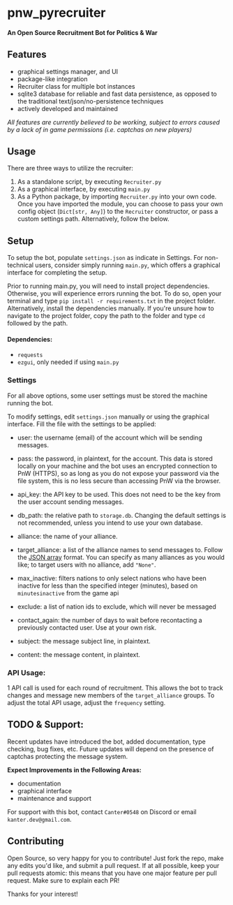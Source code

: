 # pnw_pyrecruiter
#### An Open Source Recruitment Bot for Politics & War

## Features
- graphical settings manager, and UI
- package-like integration
- Recruiter class for multiple bot instances
- sqlite3 database for reliable and fast data persistence, as opposed to the traditional text/json/no-persistence techniques
- actively developed and maintained

*All features are currently believed to be working, subject to errors caused by a lack of in game permissions (i.e. captchas on new players)*

## Usage
There are three ways to utilize the recruiter:
1. As a standalone script, by executing `Recruiter.py`
2. As a graphical interface, by executing `main.py`
3. As a Python package, by importing `Recruiter.py` into your own code. Once you have imported the module, you can choose to pass your own config object (`Dict[str, Any]`) to the `Recruiter` constructor, or pass a custom settings path. Alternatively, follow the below.

## Setup
To setup the bot, populate `settings.json` as indicate in Settings.
For non-technical users, consider simply running `main.py`, which offers a graphical interface for completing the setup. 

Prior to running main.py, you will need to install project dependencies. Otherwise, you will experience errors running the bot.
To do so, open your terminal and type `pip install -r requirements.txt` in the project folder. Alternatively, install the dependencies manually.
If you're unsure how to navigate to the project folder, copy the path to the folder and type `cd` followed by the path.

#### Dependencies: 
- `requests`
- `ezgui`, only needed if using `main.py`

### Settings
For all above options, some user settings must be stored the machine running the bot.

To modify settings, edit `settings.json` manually or using the graphical interface. Fill the file with the settings to be applied:
- user: the username (email) of the account which will be sending messages.
- pass: the password, in plaintext, for the account. This data is stored locally on your machine and the bot uses an encrypted connection to PnW (HTTPS), so as long as you do not expose your password via the file system, this is no less secure than accessing PnW via the browser.
- api_key: the API key to be used. This does not need to be the key from the user account sending messages.
- db_path: the relative path to `storage.db`. Changing the default settings is not recommended, unless you intend to use your own database.

- alliance: the name of your alliance.
- target_alliance: a list of the alliance names to send messages to. Follow the [JSON array](https://www.w3schools.com/js/js_json_arrays.asp) format. You can specify as many alliances as you would like; to target users with no alliance, add `"None"`.
- max_inactive: filters nations to only select nations who have been inactive for less than the specified integer (minutes), based on `minutesinactive` from the game api
- exclude: a list of nation ids to exclude, which will never be messaged
- contact_again: the number of days to wait before recontacting a previously contacted user. Use at your own risk.

- subject: the message subject line, in plaintext.
- content: the message content, in plaintext.

### API Usage:
1 API call is used for each round of recruitment. This allows the bot to track changes and message new members of the `target_alliance` groups. To adjust the total API usage, adjust the `frequency` setting.


## TODO & Support:
Recent updates have introduced the bot, added documentation, type checking, bug fixes, etc.
Future updates will depend on the presence of captchas protecting the message system.

__Expect Improvements in the Following Areas:__
- documentation
- graphical interface
- maintenance and support

For support with this bot, contact `Canter#0548` on Discord or email `kanter.dev@gmail.com`.

## Contributing
Open Source, so very happy for you to contribute! Just fork the repo, make any edits you'd like, and submit a pull request. If at all possible, keep your pull requests atomic: this means that you have one major feature per pull request. Make sure to explain each PR!

Thanks for your interest!
